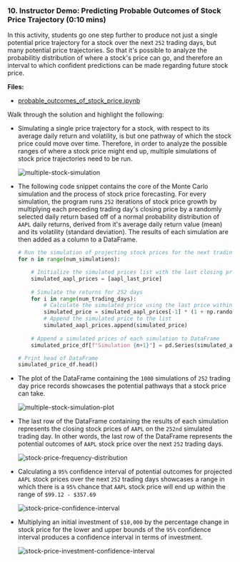 ### 10. Instructor Demo: Predicting Probable Outcomes of Stock Price Trajectory (0:10 mins)

In this activity, students go one step further to produce not just a single potential price trajectory for a stock over the next `252` trading days, but many potential price trajectories. So that it's possible to analyze the probabilitiy distribution of where a stock's price can go, and therefore an interval to which confident predictions can be made regarding future stock price.

**Files:**

* [probable_outcomes_of_stock_price.ipynb](Activities/07-Ins_Predicting_Probable_Outcomes_of_Stock_Price_Trajectory/Solved/probable_outcomes_of_stock_price.ipynb)

Walk through the solution and highlight the following:

* Simulating a single price trajectory for a stock, with respect to its average daily return and volatility, is but one pathway of which the stock price could move over time. Therefore, in order to analyze the possible ranges of where a stock price might end up, multiple simulations of stock price trajectories need to be run.

  ![multiple-stock-simulation](Images/multiple-stock-simulation.PNG)

* The following code snippet contains the core of the Monte Carlo simulation and the process of stock price forecasting. For every simulation, the program runs `252` iterations of stock price growth by multiplying each preceding trading day's closing price by a randomly selected daily return based off of a normal probability distribution of `AAPL` daily returns, derived from it's average daily return value (mean) and its volatility (standard deviation). The results of each simulation are then added as a column to a DataFrame.

  ```python
  # Run the simulation of projecting stock prices for the next trading year, `1000` times
  for n in range(num_simulations):

      # Initialize the simulated prices list with the last closing price of AAPL
      simulated_aapl_prices = [aapl_last_price]
    
      # Simulate the returns for 252 days
      for i in range(num_trading_days):
          # Calculate the simulated price using the last price within the list
          simulated_price = simulated_aapl_prices[-1] * (1 + np.random.normal(avg_daily_return, std_dev_daily_return))
          # Append the simulated price to the list
          simulated_aapl_prices.append(simulated_price)
    
      # Append a simulated prices of each simulation to DataFrame
      simulated_price_df[f"Simulation {n+1}"] = pd.Series(simulated_aapl_prices)

  # Print head of DataFrame
  simulated_price_df.head()
  ```

* The plot of the DataFrame containing the `1000` simulations of `252` trading day price records showcases the potential pathways that a stock price can take.

  ![multiple-stock-simulation-plot](Images/multiple-stock-simulation-plot.PNG)

* The last row of the DataFrame containing the results of each simulation represents the closing stock prices of `AAPL` on the `252nd` simulated trading day. In other words, the last row of the DataFrame represents the potential outcomes of `AAPL` stock price over the next `252` trading days.

  ![stock-price-frequency-distribution](Images/stock-price-frequency-distribution.PNG)

* Calculating a `95%` confidence interval of potential outcomes for projected `AAPL` stock prices over the next `252` trading days showcases a range in which there is a `95%` chance that `AAPL` stock price will end up within the range of `$99.12 - $357.69`

  ![stock-price-confidence-interval](Images/stock-price-confidence-interval.PNG)

* Multiplying an initial investment of `$10,000` by the percentage change in stock price for the lower and upper bounds of the `95%` confidence interval produces a confidence interval in terms of investment. 

  ![stock-price-investment-confidence-interval](Images/stock-price-investment-confidence-interval.PNG)